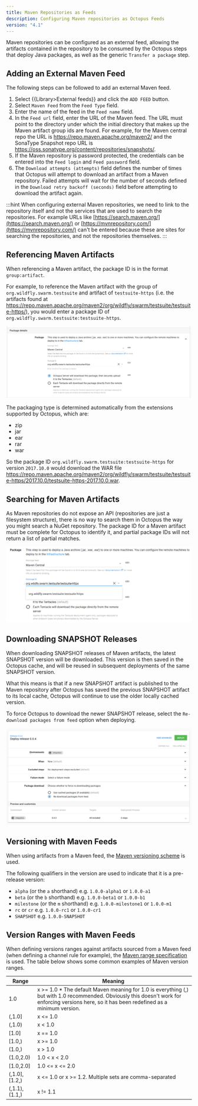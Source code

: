 ```yaml
---
title: Maven Repositories as Feeds
description: Configuring Maven repositories as Octopus Feeds
version: "4.1"
---
```


Maven repositories can be configured as an external feed, allowing the artifacts contained in the repository to be consumed by the Octopus steps that deploy Java packages, as well as the generic `Transfer a package` step.

## Adding an External Maven Feed

The following steps can be followed to add an external Maven feed.

1. Select {{Library>External feeds}} and click the `ADD FEED` button.
2. Select `Maven Feed` from the `Feed Type` field.
3. Enter the name of the feed in the `Feed name` field.
4. In the `Feed url` field, enter the URL of the Maven feed. The URL must point to the directory under which the initial directory that makes up the Maven artifact group ids are found. For example, for the Maven central repo the URL is https://repo.maven.apache.org/maven2/ and the SonaType Snapshot repo URL is https://oss.sonatype.org/content/repositories/snapshots/.
5. If the Maven repository is password protected, the credentials can be entered into the `Feed login` and `Feed password` field.
6. The `Download attempts (attempts)` field defines the number of times that Octopus will attempt to download an artifact from a Maven repository. Failed attempts will wait for the number of seconds defined in the `Download retry backoff (seconds)` field before attempting to download the artifact again.

:::hint
When configuring external Maven repositories, we need to link to the repository itself and not the services that are used to search the repositories. For example URLs like [https://search.maven.org/](https://search.maven.org/) or [https://mvnrepository.com/](https://mvnrepository.com/) can't be entered because these are sites for searching the repositories, and not the repositories themselves.
:::

## Referencing Maven Artifacts

When referencing a Maven artifact, the package ID is in the format `group:artifact`.

For example, to reference the Maven artifact with the group of `org.wildfly.swarm.testsuite` and artifact of `testsuite-https` (i.e. the artifacts found at https://repo.maven.apache.org/maven2/org/wildfly/swarm/testsuite/testsuite-https/), you would enter a package ID of `org.wildfly.swarm.testsuite:testsuite-https`.

![Maven Artifact Names](maven-artifact-names.png)

The packaging type is determined automatically from the extensions supported by Octopus, which are:

* zip
* jar
* ear
* rar
* war

So the package ID `org.wildfly.swarm.testsuite:testsuite-https` for version `2017.10.0` would download the WAR file https://repo.maven.apache.org/maven2/org/wildfly/swarm/testsuite/testsuite-https/2017.10.0/testsuite-https-2017.10.0.war.

## Searching for Maven Artifacts

As Maven repositories do not expose an API (repositories are just a filesystem structure), there is no way to search them in Octopus the way you might search a NuGet repository. The package ID for a Maven artifact must be complete for Octopus to identify it, and partial package IDs will not return a list of partial matches.

![Maven Package Suggestion](maven-package-suggestion.png)

## Downloading SNAPSHOT Releases

When downloading SNAPSHOT releases of Maven artifacts, the latest SNAPSHOT version will be downloaded. This version is then saved in the Octopus cache, and will be reused in subsequent deployments of the same SNAPSHOT version.

What this means is that if a new SNAPSHOT artifact is published to the Maven repository after Octopus has saved the previous SNAPSHOT artifact to its local cache, Octopus will continue to use the older locally cached version.

To force Octopus to download the newer SNAPSHOT release, select the `Re-download packages from feed` option when deploying.

![Re-download packages from feed](redownload-from-feed.png "width=500")

## Versioning with Maven Feeds

When using artifacts from a Maven feed, the [Maven versioning scheme](https://octopus.com/blog/maven-versioning-explained) is used.

The following qualifiers in the version are used to indicate that it is a pre-release version:

* `alpha` (or the `a` shorthand) e.g. `1.0.0-alpha1` or `1.0.0-a1`
* `beta` (or the `b` shorthand) e.g. `1.0.0-beta1` or `1.0.0-b1`
* `milestone` (or the `m` shorthand) e.g. `1.0.0-milestone1` or `1.0.0-m1`
* `rc` or `cr` e.g. `1.0.0-rc1` or `1.0.0-cr1`
* `SHAPSHOT` e.g. `1.0.0-SNAPSHOT`

## Version Ranges with Maven Feeds

When defining versions ranges against artifacts sourced from a Maven feed (when defining a channel rule for example), the [Maven range specification](https://g.octopushq.com/MavenVersioning) is used. The table below shows some common examples of Maven version ranges.

| Range |	Meaning |
|-|-|
| 1.0 |	x >= 1.0 * The default Maven meaning for 1.0 is everything (,) but with 1.0 recommended. Obviously this doesn't work for enforcing versions here, so it has been redefined as a minimum version. |
| (,1.0] |	x <= 1.0 |
| (,1.0) | 	x < 1.0 |
| [1.0] |	x == 1.0 |
| [1.0,) |	x >= 1.0 |
| (1.0,) |	x > 1.0 |
| (1.0,2.0) |	1.0 < x < 2.0 |
| [1.0,2.0] |	1.0 <= x <= 2.0 |
| (,1.0],[1.2,) |	x <= 1.0 or x >= 1.2. Multiple sets are comma-separated |
| (,1.1),(1.1,) |	x != 1.1 |
